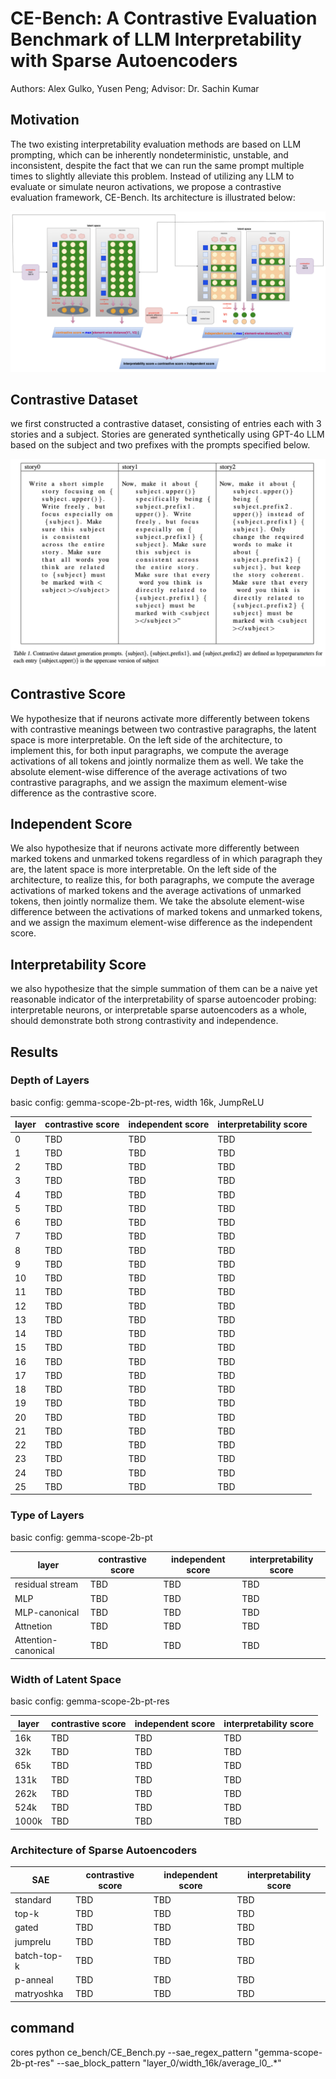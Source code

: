 # CE-Bench: A Contrastive Evaluation Benchmark of LLM Interpretability with Sparse Autoencoders

Authors: Alex Gulko, Yusen Peng; Advisor: Dr. Sachin Kumar

## Motivation
The two existing interpretability evaluation methods are based on LLM prompting, which can be inherently nondeterministic, unstable, and inconsistent, despite the fact that we can run the same prompt multiple times to slightly alleviate this problem. Instead of utilizing any LLM to evaluate or simulate neuron activations, we propose a contrastive evaluation framework, CE-Bench. Its architecture is illustrated below:

![alt text](docs/CE_Bench.png)

## Contrastive Dataset
we first constructed a contrastive dataset, consisting of entries each with 3 stories and a subject. Stories are generated synthetically using GPT-4o LLM based on the subject and two prefixes with the prompts specified below.

![alt text](docs/contrastive_dataset.png)

## Contrastive Score
We hypothesize that if neurons activate more differently between tokens with contrastive meanings between two contrastive paragraphs, the latent space is more interpretable. On the left side of the architecture, to implement this, for both input paragraphs, we compute the average activations of all tokens and jointly normalize them as well. We take the absolute element-wise difference of the average activations of two contrastive paragraphs, and we assign the maximum element-wise difference as the contrastive score.

## Independent Score
We also hypothesize that if neurons activate more differently between marked tokens and unmarked tokens regardless of in which paragraph they are, the latent space is more interpretable. On the left side of the architecture, to realize this, for both paragraphs, we compute the average activations of marked tokens and the average activations of unmarked tokens, then jointly normalize them. We take the absolute element-wise difference between the activations of marked tokens and unmarked tokens, and we assign the maximum element-wise difference as the independent score.

## Interpretability Score
we also hypothesize that the simple summation of them can be a naive yet reasonable indicator of the interpretability of sparse autoencoder probing: interpretable neurons, or interpretable sparse autoencoders as a whole, should demonstrate both strong contrastivity and independence.

## Results

### Depth of Layers

basic config: gemma-scope-2b-pt-res, width 16k, JumpReLU

| layer | contrastive score | independent score | interpretability score |
| ----- | ----------------- | ----------------- | ---------------------- |
| 0 | TBD | TBD | TBD |
| 1 | TBD | TBD | TBD |
| 2 | TBD | TBD | TBD |
| 3 | TBD | TBD | TBD |
| 4 | TBD | TBD | TBD |
| 5 | TBD | TBD | TBD |
| 6 | TBD | TBD | TBD |
| 7 | TBD | TBD | TBD |
| 8 | TBD | TBD | TBD |
| 9 | TBD | TBD | TBD |
| 10 | TBD | TBD | TBD |
| 11 | TBD | TBD | TBD |
| 12 | TBD | TBD | TBD |
| 13 | TBD | TBD | TBD |
| 14 | TBD | TBD | TBD |
| 15 | TBD | TBD | TBD |
| 16 | TBD | TBD | TBD |
| 17 | TBD | TBD | TBD |
| 18 | TBD | TBD | TBD |
| 19 | TBD | TBD | TBD |
| 20 | TBD | TBD | TBD |
| 21 | TBD | TBD | TBD |
| 22 | TBD | TBD | TBD |
| 23 | TBD | TBD | TBD |
| 24 | TBD | TBD | TBD |
| 25 | TBD | TBD | TBD |

### Type of Layers

basic config: gemma-scope-2b-pt

| layer | contrastive score | independent score | interpretability score |
| ----- | ----------------- | ----------------- | ---------------------- |
| residual stream | TBD | TBD | TBD |
| MLP | TBD | TBD | TBD |
| MLP-canonical | TBD | TBD | TBD |
| Attnetion | TBD | TBD | TBD |
| Attention-canonical | TBD | TBD | TBD |

### Width of Latent Space

basic config: gemma-scope-2b-pt-res

| layer | contrastive score | independent score | interpretability score |
| ----- | ----------------- | ----------------- | ---------------------- |
| 16k | TBD | TBD | TBD |
| 32k | TBD | TBD | TBD |
| 65k | TBD | TBD | TBD |
| 131k | TBD | TBD | TBD |
| 262k | TBD | TBD | TBD |
| 524k | TBD | TBD | TBD |
| 1000k | TBD | TBD | TBD |

### Architecture of Sparse Autoencoders

| SAE | contrastive score | independent score | interpretability score |
| ----- | ----------------- | ----------------- | ---------------------- |
| standard | TBD | TBD | TBD |
| top-k | TBD | TBD | TBD |
| gated | TBD | TBD | TBD |
| jumprelu | TBD | TBD | TBD |
| batch-top-k | TBD | TBD | TBD |
| p-anneal | TBD | TBD | TBD |
| matryoshka | TBD | TBD | TBD |


## command

cores python ce_bench/CE_Bench.py --sae_regex_pattern "gemma-scope-2b-pt-res" --sae_block_pattern "layer_0/width_16k/average_l0_.*"
